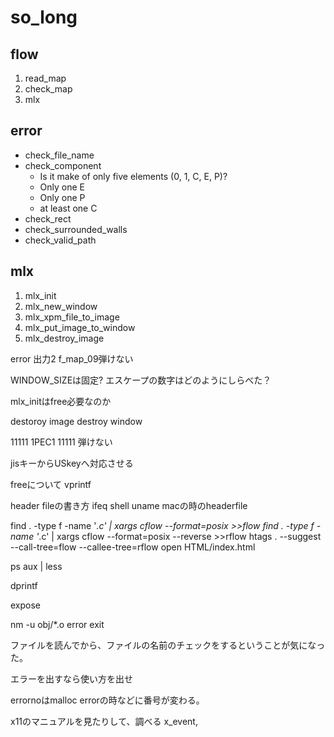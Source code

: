 # so_long

## flow
1. read_map
1. check_map
1. mlx

## error
- check_file_name
- check_component
	- Is it make of only five elements (0, 1, C, E, P)?
	- Only one E
	- Only one P
	- at least one C
- check_rect
- check_surrounded_walls
- check_valid_path


## mlx
1. mlx_init
1. mlx_new_window
1. mlx_xpm_file_to_image
1. mlx_put_image_to_window
1. mlx_destroy_image

error 出力2
f_map_09弾けない

WINDOW_SIZEは固定?
エスケープの数字はどのようにしらべた？

mlx_initはfree必要なのか

destoroy image
destroy window

11111
1PEC1
11111
弾けない

jisキーからUSkeyへ対応させる


freeについて
vprintf




header fileの書き方
ifeq
shell uname
macの時のheaderfile

find . -type f -name '*.c' | xargs cflow --format=posix >>flow
find . -type f -name '*.c' | xargs cflow --format=posix --reverse >>rflow
htags . --suggest --call-tree=flow --callee-tree=rflow
open HTML/index.html

ps aux | less

dprintf

expose

nm -u obj/*.o
error exit

ファイルを読んでから、ファイルの名前のチェックをするということが気になった。

エラーを出すなら使い方を出せ

errornoはmalloc errorの時などに番号が変わる。

x11のマニュアルを見たりして、調べる
x_event, 
